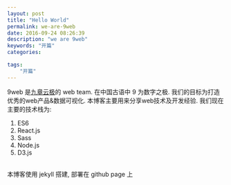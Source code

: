 ```yaml
---
layout: post
title: "Hello World"
permalink: we-are-9web
date: 2016-09-24 08:26:39
description: "we are 9web"
keywords: "开篇"
categories:

tags:
    "开篇"
---
```


9web 是[九章云极](http://zetyun.com/)的 web team. 在中国古语中 9 为数字之极. 我们的目标为打造优秀的web产品&数据可视化.
本博客主要用来分享web技术及开发经验. 我们现在主要的技术栈为:

1. ES6
2. React.js
3. Sass
4. Node.js
5. D3.js

<br/>
本博客使用 jekyll 搭建, 部署在 github page 上
